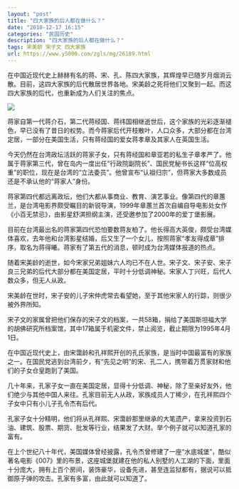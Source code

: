 ```yaml
---
layout: "post"
title: "四大家族的后人都在做什么？"
date: "2018-12-17 16:15"
categories: "民国历史"
description: "四大家族的后人都在做什么？"
tags: 宋美龄 宋子文 四大家族
url: https://www.y5000.com/zgls/mg/26189.html
---
```






在中国近现代史上赫赫有名的蒋、宋、孔、陈四大家族，其辉煌早已随岁月烟消云散。目前，这四大家族的后代散居世界各地。宋美龄之死将他们又聚到一起。而这四大家族的后代，也重新成为人们关注的焦点。

![](https://img.y5000.com/uploads/allimg/171102/13-1G102140519544.jpg)

蒋家自第一代蒋介石，第二代蒋经国、蒋纬国相继逝世后，这个家族的光彩逐渐褪色，早已没有了昔日的权势。而今蒋家后代开枝散叶，人口众多，大部分都在台湾定居，一部分在美国生活，只有蒋经国的爱女蒋孝章及其家人在英国生活。

今天仍然在台湾政坛活跃的蒋家子女，只有蒋经国和章亚若的私生子章孝严了。他属于蒋家第三代，曾在岛内一度出任“行政院副院长”、国民党秘书长这样“位高权重”的职位，现在是台湾的“立法委员”。他曾宣布“认祖归宗”，但蒋家大多数成员还是不承认他的“蒋家人”身份。

蒋家第四代都远离政坛，他们大都从事商业、教育、演艺事业。像第四代的章蕙兰，是台湾电影界颇受瞩目的新锐导演，1999年章蕙兰首次自编自导电影处女作《小百无禁忌》，由影星舒淇担纲主演，还受邀参加了2000年的爱丁堡影展。

目前在台湾最出名的蒋家第四代恐怕要数蒋友柏了。他长得高大英俊，颇受台湾媒体喜欢，去年他和台湾影星结婚，后又生了一个女儿，按照蒋家“孝友得成章”排序，取名为蒋得曦。蒋家有了第五代的消息，顿时成为台湾媒体报道的热点。

随着宋美龄的逝世，如今宋家兄弟姐妹六人均已不在人世。宋子文、宋子安、宋子良三兄弟的后代大部分都在美国定居，平时十分低调神秘。宋家人丁兴旺，后代人数众多，但无人从政。

宋美龄在世时，宋子安的儿子宋仲虎常去看望她，至于其他宋家人的行踪，则很少被外界所知。

宋子文的家属曾把他们保存的宋子文的档案，一共58箱，捐给了美国斯坦福大学的胡佛研究所档案馆，其中17箱属于机密文件，禁止阅览，截止期限为1995年4月1日。

在中国近现代史上，由宋霭龄和孔祥熙开创的孔氏家族，是当时中国最富有的家族之一。在国民党逃到台湾前夕，有“先见之明”的宋、孔二人，携带着万贯家财和他们的子女仓皇跑到了美国。

几十年来，孔家子女一直在美国定居，显得十分低调、神秘，除了至亲好友外，他们绝少与其他中国人来往。孔家目前无人从政，家族成员人丁稀少，在孔祥熙四个子女中只有小儿子孔令杰有后代。

孔家子女十分精明，他们将从孔祥熙、宋霭龄那里继承的大笔遗产，拿来投资到石油、建筑、股票、期货、批发等行业，结果发了大财。举个例子就可以知道孔家的富有。

在上个世纪八十年代，美国媒体曾经披露，孔令杰曾修建了一座“水底城堡”，酷似著名电影《007》里的布景，这座城堡就建在他的私人别墅的人工湖的下面，里面十分庞大，拥有上百个房间，装饰豪华，设备先进，甚至连监狱都有，据说可以抵御原子弹的攻击。孔家有多富，由此就可以知道了。
